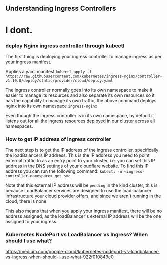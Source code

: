 ## Understanding Ingress Controllers

# I dont.

### deploy Nginx ingress controller through kubectl

The first thing is deploying your ingress controller to manage ingress as per your ingress manifest.

Applies a yaml manifest
`kubectl apply -f https://raw.githubusercontent.com/kubernetes/ingress-nginx/controller-v1.10.0/deploy/static/provider/cloud/deploy.yaml`

The ingress controller normally goes into its own namespace to make it easier to manage its resources and also separate its own resources so it has the capability to manage its own traffic, the above command deploys nginx into its own namespace `ingress-nginx`

Even though the ingress controller is in its own namespace, by default it listens out for all the ingress resources deployed in our cluster across all namespaces.

### How to get IP address of ingress controller

The next step is to get the IP address of the ingress controller, specifically the loadBalancers IP address. This is the IP address you need to point external traffic to as an entry point to your cluster, i.e. you can set this IP address in the DNS settings of your cloudflare website.
To find this IP address you can run the following command:
`kubectl -n <ingress-controller-namespace> get svc`

Note that this external IP address will be `pending` in the kind cluster, this is because LoadBalancer services are designed to use the load-balancer infrastructure your cloud provider offers, and since we aren't running in the cloud, there is none.

This also means that when you apply your ingress manifest, there will be no address assigned, as the loadBalancer's external IP address will be the one assigned to your ingress.

### Kubernetes NodePort vs LoadBalancer vs Ingress? When should I use what?

https://medium.com/google-cloud/kubernetes-nodeport-vs-loadbalancer-vs-ingress-when-should-i-use-what-922f010849e0
